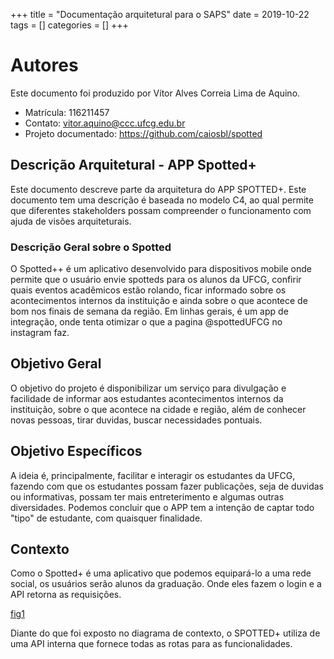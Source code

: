 +++
title = "Documentação arquitetural para o SAPS"
date = 2019-10-22
tags = []
categories = []
+++

# Autores

Este documento foi produzido por Vítor Alves Correia Lima de Aquino.

- Matrícula: 116211457
- Contato: vitor.aquino@ccc.ufcg.edu.br
- Projeto documentado: https://github.com/caiosbl/spotted 

## Descrição Arquitetural - APP Spotted+

Este documento descreve parte da arquitetura do APP SPOTTED+. Este documento tem uma descrição é baseada no modelo C4, ao qual permite que diferentes stakeholders possam compreender o funcionamento com ajuda de visões arquiteturais.

### Descrição Geral sobre o Spotted

O Spotted++ é um aplicativo desenvolvido para dispositivos mobile onde permite que o usuário envie spotteds para os alunos da UFCG, 
confirir quais eventos acadêmicos estão rolando, ficar informado sobre os acontecimentos internos da instituição e ainda sobre o que 
acontece de bom nos finais de semana da região.
Em linhas gerais, é um app de integração, onde tenta otimizar o que a pagina @spottedUFCG no instagram faz.


## Objetivo Geral

O objetivo do projeto é disponibilizar um serviço para divulgação e facilidade de informar aos estudantes acontecimentos internos da instituição, sobre o que acontece na cidade e região, além de conhecer novas pessoas, tirar duvidas, buscar necessidades pontuais.

## Objetivo Específicos

A ideia é, principalmente, facilitar e interagir os estudantes da UFCG, fazendo com que os estudantes possam fazer publicações, seja de duvidas ou informativas, possam ter mais entreterimento e algumas outras diversidades. Podemos concluir que o APP tem a intenção de captar todo "tipo" de estudante, com quaisquer finalidade.

## Contexto

Como o Spotted+ é uma aplicativo que podemos equipará-lo a uma rede social, os usuários serão alunos da graduação. Onde eles fazem o login e a API retorna as requisições.

[fig1](diagramaContexto.png)

Diante do que foi exposto no diagrama de contexto, o SPOTTED+ utiliza de uma API interna que fornece todas as rotas para as funcionalidades.